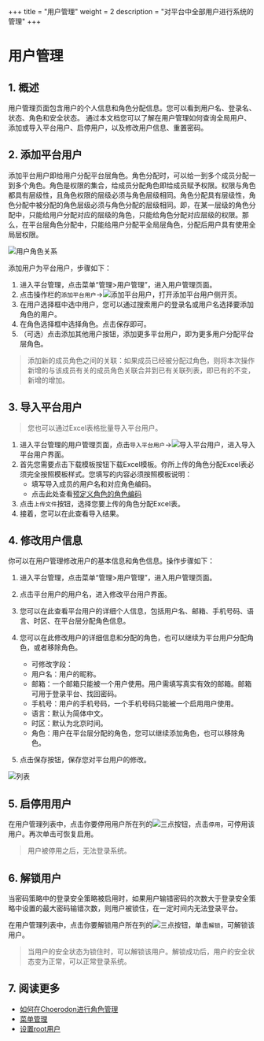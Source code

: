 +++
title = "用户管理"
weight = 2
description = "对平台中全部用户进行系统的管理"
+++


# 用户管理

## 1. 概述

用户管理页面包含用户的个人信息和角色分配信息。您可以看到用户名、登录名、状态、角色和安全状态。
通过本文档您可以了解在用户管理如何查询全局用户、添加或导入平台用户、启停用户，以及修改用户信息、重置密码。

## 2. 添加平台用户

添加平台用户即给用户分配平台层角色。角色分配时，可以给一到多个成员分配一到多个角色。角色是权限的集合，给成员分配角色即给成员赋予权限。权限与角色都具有层级性，且角色权限的层级必须与角色层级相同。角色分配具有层级性，角色分配中被分配的角色层级必须与角色分配的层级相同。即，在某一层级的角色分配中，只能给用户分配对应的层级的角色，只能给角色分配对应层级的权限。那么，在平台层角色分配中，只能给用户分配平全局层角色，分配后用户具有使用全局层权限。

![用户角色关系](/docs/user-guide/manager-guide/image/member_role2.png)

添加用户为平台用户，步骤如下：

1. 进入平台管理，点击菜单“管理>用户管理”，进入用户管理页面。
2. 点击操作栏的`添加平台用户`→![添加平台用户](/docs/user-guide/manager-guide/image/add-site-user.png)，打开添加平台用户侧开页。
3. 在用户选择框中选中用户，您可以通过搜索用户的登录名或用户名选择要添加角色的用户。
4. 在角色选择框中选择角色。点击保存即可。
5. （可选）点击添加其他用户按钮，添加更多平台用户，即为更多用户分配平台层角色。

<blockquote class="note">
         添加新的成员角色之间的关联：如果成员已经被分配过角色，则将本次操作新增的与该成员有关的成员角色关联合并到已有关联列表，即已有的不变，新增的增加。
      </blockquote>


## 3. 导入平台用户

> 您也可以通过Excel表格批量导入平台用户。

1. 进入平台管理的用户管理页面，点击`导入平台用户`→![导入平台用户](/docs/user-guide/manager-guide/image/import-site-user.png)，进入导入平台用户界面。
2. 首先您需要点击下载模板按钮下载Excel模板。你所上传的角色分配Excel表必须完全按照模板样式。您填写的内容必须按照模板说明：
    - 填写导入成员的用户名和对应角色编码。
    - 点击此处查看[预定义角色的角色编码](../../role-permission)
3. 点击`上传文件`按钮，选择您要上传的角色分配Excel表。
4. 接着，您可以在此查看导入结果。

## 4. 修改用户信息

你可以在用户管理修改用户的基本信息和角色信息。操作步骤如下：

1. 进入平台管理，点击菜单“管理>用户管理”，进入用户管理页面。
2. 点击平台用户的用户名，进入修改平台用户界面。
3. 您可以在此查看平台用户的详细个人信息，包括用户名、邮箱、手机号码、语言、时区、在平台层分配角色信息。
4. 您可以在此修改用户的详细信息和分配的角色，也可以继续为平台用户分配角色，或者移除角色。
    - 可修改字段：
    - 用户名：用户的昵称。
    - 邮箱：一个邮箱只能被一个用户使用。用户需填写真实有效的邮箱。邮箱可用于登录平台、找回密码。
    - 手机号：用户的手机号码，一个手机号码只能被一个启用用户使用。
    - 语言：默认为简体中文。
    - 时区：默认为北京时间。
    - 角色：用户在平台层分配的角色，您可以继续添加角色，也可以移除角色。

5. 点击保存按钮，保存您对平台用户的修改。

![列表](/docs/user-guide/manager-guide/image/user-01.png)

## 5. 启停用用户

在用户管理列表中，点击你要停用用户所在列的![三点](/docs/user-guide/manager-guide/image/more-vert.png)按钮，点击`停用`，可停用该用户。再次单击可恢复启用。

<blockquote class="warning">
         用户被停用之后，无法登录系统。
      </blockquote>



## 6. 解锁用户

当密码策略中的登录安全策略被启用时，如果用户输错密码的次数大于登录安全策略中设置的最大密码输错次数，则用户被锁住，在一定时间内无法登录平台。

在用户管理列表中，点击你要解锁用户所在列的![三点](/docs/user-guide/manager-guide/image/more-vert.png)按钮，单击`解锁`，可解锁该用户。


<blockquote class="note">
         当用户的安全状态为锁住时，可以解锁该用户。解锁成功后，用户的安全状态变为正常，可以正常登录系统。
      </blockquote>



## 7. 阅读更多
- [如何在Choerodon进行角色管理](../role)
- [菜单管理](../menu)
- [设置root用户](../rootuser)

